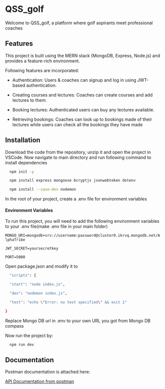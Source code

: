 
# QSS_golf

Welcome to QSS_golf, a platform where golf aspirants meet professional coaches


## Features
This project is built using the MERN stack (MongoDB, Express, Node.js) and provides a feature-rich environment.

Following features are incorporated:

* Authentication: Users & coaches can signup and log in using JWT-based authentication.

* Creating courses and lectures: Coaches can create courses and add lectures to them.

* Booking lectures: Authenticated users can buy any lectures available.

* Retrieving bookings: Coaches can look up to bookings made of their lectures while users can check all the bookings they have made


## Installation
Download the code from the repository, unzip it and open the project in VSCode. 
Now navigate to main directory and run following command to install dependencies
```bash
  npm init -y 
```
```bash
  npm install express mongoose bcryptjs jsonwebtoken dotenv
```
```bash
  npm install --save-dev nodemon
```    
In the root of your project, create a .env file for environment variables

#### Environment Variables

To run this project, you will need to add the following environment variables to your .env file(make .env file in your main folder)

`MONGO_URI=mongodb+srv://username:password@cluster0.ikrvq.mongodb.net/AlphaTribe `

`JWT_SECRET=yoursecretkey`

`PORT=5000`

Open package.json and modify it to

```bash
  "scripts": {

  "start": "node index.js",

  "dev": "nodemon index.js",

  "test": "echo \"Error: no test specified\" && exit 1"

} 
```
Replace Mongo DB url in .env to your own URL you got from Mongo DB compass

Now run the project by:
```bash
  npm run dev 
```
## Documentation
Postman documentation is attached here:

[API Documentation from postman](https://documenter.getpostman.com/view/37292852/2sAXqs8hnm)

